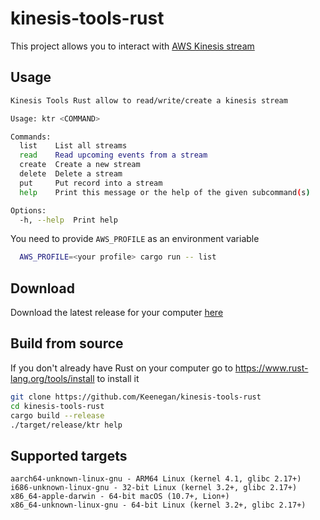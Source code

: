 # kinesis-tools-rust

This project allows you to interact with [AWS Kinesis stream](https://aws.amazon.com/fr/kinesis/data-streams/)  

## Usage

```bash
Kinesis Tools Rust allow to read/write/create a kinesis stream

Usage: ktr <COMMAND>

Commands:
  list    List all streams
  read    Read upcoming events from a stream
  create  Create a new stream
  delete  Delete a stream
  put     Put record into a stream
  help    Print this message or the help of the given subcommand(s)

Options:
  -h, --help  Print help
```

You need to provide `AWS_PROFILE` as an environment variable
```bash
  AWS_PROFILE=<your profile> cargo run -- list
```

 ## Download
Download the latest release for your computer [here](https://github.com/Keenegan/kinesis-tools-rust/releases/latest)

## Build from source
If you don't already have Rust on your computer go to https://www.rust-lang.org/tools/install to install it

```bash
git clone https://github.com/Keenegan/kinesis-tools-rust
cd kinesis-tools-rust
cargo build --release
./target/release/ktr help
```  

## Supported targets
```
aarch64-unknown-linux-gnu - ARM64 Linux (kernel 4.1, glibc 2.17+)
i686-unknown-linux-gnu - 32-bit Linux (kernel 3.2+, glibc 2.17+)
x86_64-apple-darwin - 64-bit macOS (10.7+, Lion+)
x86_64-unknown-linux-gnu - 64-bit Linux (kernel 3.2+, glibc 2.17+)
```
